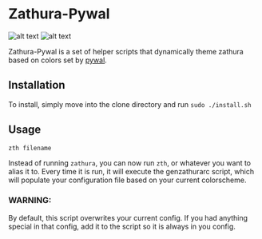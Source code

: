 # Zathura-Pywal
![alt text](https://i.imgur.com/ETGxlfY.jpg)
![alt text](https://i.imgur.com/qCxiPjD.png)

Zathura-Pywal is a set of helper scripts that dynamically theme zathura based on colors set by [pywal](https://github.com/dylanaraps/pywal).


## Installation

To install, simply move into the clone directory and run `sudo ./install.sh`

## Usage

`zth filename`

Instead of running `zathura`, you can now run `zth`, or whatever you want to alias it to. Every time it is run, it will execute the genzathurarc script, which will populate your configuration file based on your current colorscheme.

### WARNING:
By default, this script overwrites your current config. If you had anything special in that config, add it to the script so it is always in you config.

